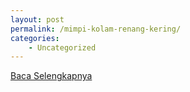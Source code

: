 ```yaml
---
layout: post
permalink: /mimpi-kolam-renang-kering/
categories:
    - Uncategorized
---
```


[Baca Selengkapnya](/08)